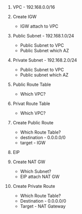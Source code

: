 1. VPC - 192.168.0.0/16
2. Create IGW
   - IGW attach to VPC
3. Public Subnet - 192.168.1.0/24
    - Public Subnet to VPC
    - Public Subnet which AZ
4. Private Subnet - 192.168.2.0/24
    - Public Subnet to VPC
    - Public subnet which AZ
5. Public Route Table
    - Which VPC?
6. Privat Route Table 
    - Which VPC?
7. Create Public Route 
    - Which Route Table?
    - destination - 0.0.0.0/0
    - target - IGW
8. EIP 

9. Create NAT GW
    - Which Subnet?
    - EIP attach NAT GW
10. Create Private Route
    - Which Route Table?
    - Destination - 0.0.0.0/0
    - Target - NAT Gateway